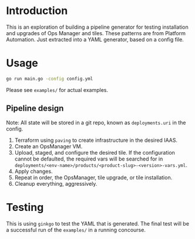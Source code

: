 # Introduction

This is an exploration of building a pipeline generator for testing installation and upgrades of Ops Manager and tiles.
These patterns are from Platform Automation.
Just extracted into a YAML generator, based on a config file.

# Usage

```bash
go run main.go -config config.yml
```

Please see `examples/` for actual examples.

## Pipeline design

Note: All state will be stored in a git repo, known as `deployments.uri` in the config.

1. Terraform using `paving` to create infrastructure in the desired IAAS.
1. Create an OpsManager VM.
1. Upload, staged, and configure the desired tile.
   If the configuration cannot be defaulted,
   the required vars will be searched for in `deployments/<env-name>/products/<product-slug>-<version>-vars.yml`.
1. Apply changes.
1. Repeat in order, the OpsManager, tile upgrade, or tile installation.
1. Cleanup everything, aggressively.

# Testing

This is using `ginkgo` to test the YAML that is generated.
The final test will be a successful run of the `examples/` in a running concourse.
